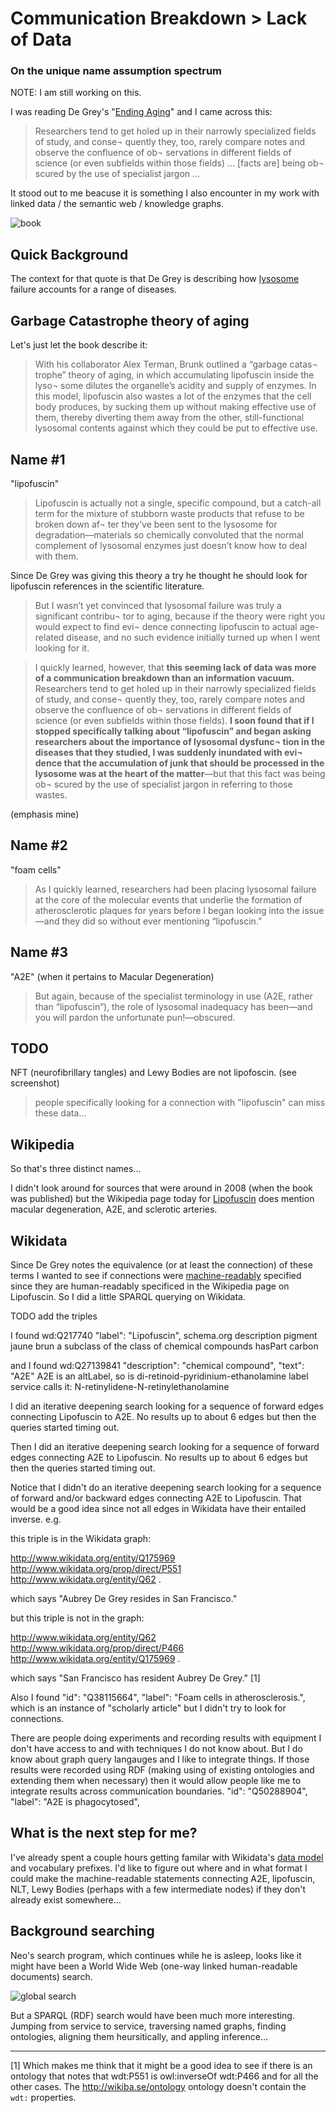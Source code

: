 # Communication Breakdown > Lack of Data

### On the unique name assumption spectrum

NOTE: I am still working on this.


I was reading De Grey's "[Ending Aging](https://archive.org/details/endingagingrejuv00degr)" and I came across this:

> Researchers tend to get holed up in their narrowly specialized fields of study, and conse¬ quently they, too, rarely compare notes and observe the confluence of ob¬ servations in different fields of science (or even subfields within those fields) ... [facts are] being ob¬ scured by the use of specialist jargon ...

It stood out to me beacuse it is something I also encounter in my work with linked data / the semantic web / knowledge graphs.

![book](media/book.png)

## Quick Background

The context for that quote is that De Grey is describing how [lysosome](https://en.wikipedia.org/wiki/Lysosome) failure accounts for a range of diseases.


## Garbage Catastrophe theory of aging

Let's just let the book describe it:

> With his collaborator Alex Terman, Brunk outlined a “garbage catas¬ trophe” theory of aging, in which accumulating lipofuscin inside the lyso¬ some dilutes the organelle’s acidity and supply of enzymes. In this model, lipofuscin also wastes a lot of the enzymes that the cell body produces, by sucking them up without making effective use of them, thereby diverting them away from the other, still-functional lysosomal contents against which they could be put to effective use.


## Name #1

"lipofuscin"

> Lipofuscin is actually not a single, specific compound, but a catch-all term for the mixture of stubborn waste products that refuse to be broken down af¬ ter they’ve been sent to the lysosome for degradation—materials so chemically convoluted that the normal complement of lysosomal enzymes just doesn’t know how to deal with them.



Since De Grey was giving this theory a try he thought he should look for lipofuscin references in the scientific literature.


> But I wasn’t yet convinced that lysosomal failure was truly a significant contribu¬ tor to aging, because if the theory were right you would expect to find evi¬ dence connecting lipofuscin to actual age-related disease, and no such evidence initially turned up when I went looking for it.

> I quickly learned, however, that **this seeming lack of data was more of a communication breakdown than an information vacuum.** Researchers tend to get holed up in their narrowly specialized fields of study, and conse¬ quently they, too, rarely compare notes and observe the confluence of ob¬ servations in different fields of science (or even subfields within those fields). **I soon found that if I stopped specifically talking about “lipofuscin” and began asking researchers about the importance of lysosomal dysfunc¬ tion in the diseases that they studied, I was suddenly inundated with evi¬ dence that the accumulation of junk that should be processed in the lysosome was at the heart of the matter**—but that this fact was being ob¬ scured by the use of specialist jargon in referring to those wastes.

(emphasis mine)



## Name #2

"foam cells"

> As I quickly learned, researchers had been placing lysosomal failure at the core of the molecular events that underlie the formation of atherosclerotic plaques for years before I began looking into the issue—and they did so without ever mentioning “lipofuscin.”




## Name #3

"A2E" (when it pertains to Macular Degeneration)

> But again, because of the specialist terminology in use (A2E, rather than “lipofuscin”), the role of lysosomal inadequacy has been—and you will pardon the unfortunate pun!—obscured.


## TODO

NFT (neurofibrillary tangles) and Lewy Bodies are not lipofoscin. (see screenshot)
> people specifically looking for a connection with "lipofuscin" can miss these data...

## Wikipedia

So that's three distinct names...

I didn't look around for sources that were around in 2008 (when the book was published) but the Wikipedia page today for [Lipofuscin](https://en.wikipedia.org/wiki/Lipofuscin) does mention macular degeneration, A2E, and sclerotic arteries.

## Wikidata

Since De Grey notes the equivalence (or at least the connection) of these terms I wanted to see if connections were [machine-readably](https://en.wikipedia.org/wiki/Resource_Description_Framework) specified since they are human-readably specificed in the Wikipedia page on Lipofuscin. So I did a little SPARQL querying on Wikidata.

TODO add the triples

I found wd:Q217740
      "label": "Lipofuscin",
      schema.org description     pigment jaune brun
      a subclass of the class of chemical compounds
      hasPart carbon


and I found wd:Q27139841
      "description": "chemical compound",
        "text": "A2E"
        A2E is an altLabel, so is di-retinoid-pyridinium-ethanolamine
        label service calls it: N-retinylidene-N-retinylethanolamine



I did an iterative deepening search looking for a sequence of forward edges connecting Lipofuscin to A2E.
No results up to about 6 edges but then the queries started timing out.

Then I did an iterative deepening search looking for a sequence of forward edges connecting A2E to Lipofuscin.
No results up to about 6 edges but then the queries started timing out.

Notice that I didn't do an iterative deepening search looking for a sequence of forward and/or backward edges connecting A2E to Lipofuscin. That would be a good idea since not all edges in Wikidata have their entailed inverse.
e.g. 

this triple is in the Wikidata graph:

<http://www.wikidata.org/entity/Q175969> <http://www.wikidata.org/prop/direct/P551> <http://www.wikidata.org/entity/Q62> .

which says "Aubrey De Grey resides in San Francisco."

but this triple is not in the graph:

<http://www.wikidata.org/entity/Q62> <http://www.wikidata.org/prop/direct/P466> <http://www.wikidata.org/entity/Q175969> .

which says "San Francisco has resident Aubrey De Grey."  [1]


Also I found
"id": "Q38115664",
"label": "Foam cells in atherosclerosis.",
which is an instance of "scholarly article"
but I didn't try to look for connections.



There are people doing experiments and recording results with equipment I don't have access to and with techniques I do not know about. But I do know about graph query langauges and I like to integrate things. If those results were recorded using RDF (making using of existing ontologies and extending them when necessary) then it would allow people like me to integrate results across communication boundaries. 
"id": "Q50288904",
"label": "A2E is phagocytosed",



## What is the next step for me?

I've already spent a couple hours getting familar with Wikidata's [data model](https://www.mediawiki.org/wiki/Wikibase/Indexing/RDF_Dump_Format#Data_model) and vocabulary prefixes.
I'd like to figure out where and in what format I could make the machine-readable statements connecting A2E, lipofuscin, NLT, Lewy Bodies (perhaps with a few intermediate nodes) if they don't already exist somewhere...



## Background searching

Neo's search program, which continues while he is asleep, looks like it might have been a World Wide Web (one-way linked human-readable documents) search.

![global search](media/global_search.png)

But a SPARQL (RDF) search would have been much more interesting. Jumping from service to service, traversing named graphs, finding ontologies, aligning them heursitically, and appling inference...









---

[1]  Which makes me think that it might be a good idea to see if there is an ontology that notes that wdt:P551 is owl:inverseOf wdt:P466 and for all the other cases. The <http://wikiba.se/ontology> ontology doesn't contain the `wdt:` properties.
